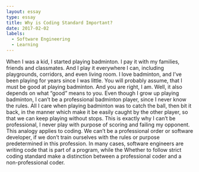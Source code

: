 ```yaml
---
layout: essay
type: essay
title: Why is Coding Standard Important?
date: 2017-02-02
labels:
  - Software Engineering
  - Learning
---
```

When I was a kid, I started playing badminton. I pay it with my families, friends and classmates. And I play it everywhere I can, including playgrounds, corridors, and even living room. I love badminton, and I’ve been playing for years since I was little. You will probably assume, that I must be good at playing badminton. And you are right, I am. Well, it also depends on what “good” means to you. Even though I grow up playing badminton, I can’t be a professional badminton player, since I never know the rules. All I care when playing badminton was to catch the ball, then bit it back, in the manner which make it be easily caught by the other player, so that we can keep playing without stops. This is exactly why I can’t be professional, I never play with purpose of scoring and failing my opponent. This analogy applies to coding. We can’t be a professional order or software developer, if we don’t train ourselves with the rules or purpose predetermined in this profession. In many cases, software engineers are writing code that is part of a program, while the Whether to follow strict coding standard make a distinction between a professional coder and a non-professional coder.  